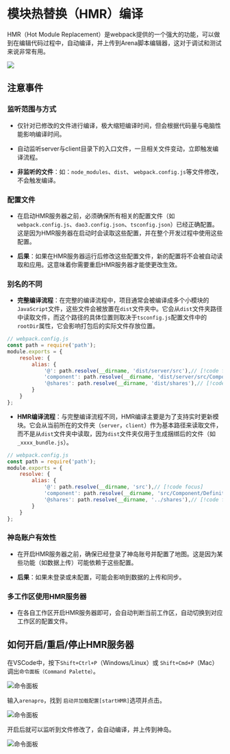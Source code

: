 # 模块热替换（HMR）编译

HMR（Hot Module Replacement）是webpack提供的一个强大的功能，可以做到在编辑代码过程中，自动编译，并上传到Arena脚本编辑器，这对于调试和测试来说非常有用。

![](https://static.codemao.cn/pickduck/HJBNk__g1x.gif?hash=Fq9hwMXyh-2yGkZY1t42TXPsw57i)

## 注意事件

### 监听范围与方式

- 仅针对已修改的文件进行编译，极大缩短编译时间，但会根据代码量与电脑性能影响编译时间。

- 自动监听server与client目录下的入口文件，一旦相关文件变动，立即触发编译流程。

- **非监听的文件**：如：`node_modules`、`dist`、 `webpack.config.js`等文件修改，不会触发编译。

### 配置文件

- 在启动HMR服务器之前，必须确保所有相关的配置文件（如`webpack.config.js`、`dao3.config.json`、`tsconfig.json`）已经正确配置。这是因为HMR服务器在启动时会读取这些配置，并在整个开发过程中使用这些配置。

- **后果**：如果在HMR服务器运行后修改这些配置文件，新的配置将不会被自动读取和应用。这意味着你需要重启HMR服务器才能使更改生效。

### 别名的不同

- **完整编译流程**：在完整的编译流程中，项目通常会被编译成多个小模块的`JavaScript`文件，这些文件会被放置在`dist`文件夹中。它会从`dist`文件夹路径中读取文件，而这个路径的具体位置则取决于`tsconfig.js`配置文件中的`rootDir`属性，它会影响打包后的实际文件存放位置。

```javascript
// webpack.config.js
const path = require('path');
module.exports = {
    resolve: {
        alias: {
            '@': path.resolve(__dirname, 'dist/server/src'),// [!code focus]
            'component': path.resolve(__dirname, 'dist/server/src/Component/Definition'),// [!code focus]
            '@shares': path.resolve(__dirname, 'dist/shares'),// [!code focus]
        }
    }
};
```

- **HMR编译流程**：与完整编译流程不同，HMR编译主要是为了支持实时更新模块。它会从当前所在的文件夹（`server`，`client`）作为基本路径来读取文件，而不是从`dist`文件夹中读取，因为`dist`文件夹仅用于生成捆绑后的文件（如`_xxxx_bundle.js`）。
```javascript
// webpack.config.js
const path = require('path');
module.exports = {
    resolve: {
        alias: {
            '@': path.resolve(__dirname, 'src'),// [!code focus]
            'component': path.resolve(__dirname, 'src/Component/Definition'),// [!code focus]
            '@shares': path.resolve(__dirname, '../shares'),// [!code focus]
        }
    }
};
```
### 神岛账户有效性

- 在开启HMR服务器之前，确保已经登录了神岛账号并配置了地图。这是因为某些功能（如数据上传）可能依赖于这些配置。

- **后果**：如果未登录或未配置，可能会影响到数据的上传和同步。

### 多工作区使用HMR服务器

- 在各自工作区开启HMR服务器即可，会自动判断当前工作区，自动切换到对应工作区的配置文件。


## 如何开启/重启/停止HMR服务器

在VSCode中，按下`Shift+Ctrl+P`（Windows/Linux）或 `Shift+Cmd+P`（Mac）调出`命令面板（Command Palette）`。  
  
![命令面板](/commd.webp)  
  
输入`arenapro`，找到 `启动并加载配置[startHMR]`选项并点击。  

![命令面板](/01734c7b-4e5f-4756-920f-2becd8133bf4.png)  

开启后就可以监听到文件修改了，会自动编译，并上传到神岛。

![命令面板](/QQ20241024-163837.png)  